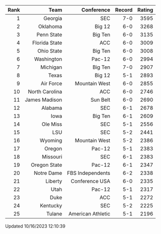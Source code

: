 | Rank  | Team                 | Conference           | Record   | Rating |
| ---:  | ---:                 | ---:                 | ---:     | ---:   |
| 1     | Georgia              | SEC                  | 7-0      | 3595   |
| 2     | Oklahoma             | Big 12               | 6-0      | 3268   |
| 3     | Penn State           | Big Ten              | 6-0      | 3135   |
| 4     | Florida State        | ACC                  | 6-0      | 3009   |
| 5     | Ohio State           | Big Ten              | 6-0      | 3008   |
| 6     | Washington           | Pac-12               | 6-0      | 2994   |
| 7     | Michigan             | Big Ten              | 7-0      | 2907   |
| 8     | Texas                | Big 12               | 5-1      | 2893   |
| 9     | Air Force            | Mountain West        | 6-0      | 2855   |
| 10    | North Carolina       | ACC                  | 6-0      | 2746   |
| 11    | James Madison        | Sun Belt             | 6-0      | 2690   |
| 12    | Alabama              | SEC                  | 6-1      | 2678   |
| 13    | Iowa                 | Big Ten              | 6-1      | 2609   |
| 14    | Ole Miss             | SEC                  | 5-1      | 2556   |
| 15    | LSU                  | SEC                  | 5-2      | 2441   |
| 16    | Wyoming              | Mountain West        | 5-2      | 2386   |
| 17    | Oregon               | Pac-12               | 5-1      | 2383   |
| 18    | Missouri             | SEC                  | 6-1      | 2383   |
| 19    | Oregon State         | Pac-12               | 6-1      | 2347   |
| 20    | Notre Dame           | FBS Independents     | 6-2      | 2338   |
| 21    | Liberty              | Conference USA       | 6-0      | 2335   |
| 22    | Utah                 | Pac-12               | 5-1      | 2317   |
| 23    | Duke                 | ACC                  | 5-1      | 2272   |
| 24    | Kentucky             | SEC                  | 5-2      | 2225   |
| 25    | Tulane               | American Athletic    | 5-1      | 2196   |

Updated 10/16/2023 12:10:39
